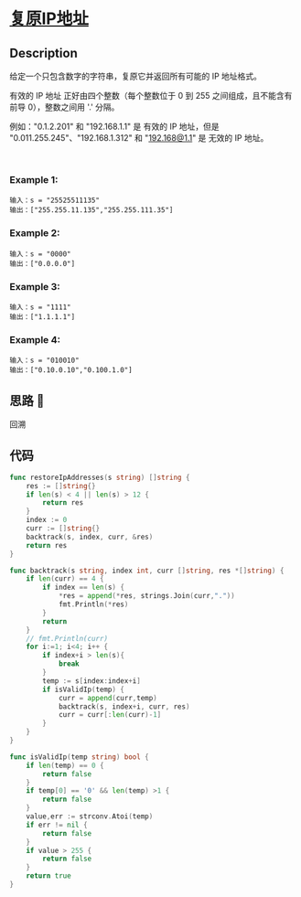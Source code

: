 # [复原IP地址](https://leetcode-cn.com/problems/restore-ip-addresses/)

## Description

给定一个只包含数字的字符串，复原它并返回所有可能的 IP 地址格式。

有效的 IP 地址 正好由四个整数（每个整数位于 0 到 255 之间组成，且不能含有前导 0），整数之间用 '.' 分隔。

例如："0.1.2.201" 和 "192.168.1.1" 是 有效的 IP 地址，但是 "0.011.255.245"、"192.168.1.312" 和 "192.168@1.1" 是 无效的 IP 地址。

 
### Example 1:

````
输入：s = "25525511135"
输出：["255.255.11.135","255.255.111.35"]
````

### Example 2:

````
输入：s = "0000"
输出：["0.0.0.0"]
````

### Example 3:

````
输入：s = "1111"
输出：["1.1.1.1"]
````

### Example 4:

````
输入：s = "010010"
输出：["0.10.0.10","0.100.1.0"]
````

## 思路 :whale:

回溯

## 代码
```` Go
func restoreIpAddresses(s string) []string {
    res := []string{}
    if len(s) < 4 || len(s) > 12 {
        return res
    }
    index := 0
    curr := []string{}
    backtrack(s, index, curr, &res)
    return res
}

func backtrack(s string, index int, curr []string, res *[]string) {
    if len(curr) == 4 {
        if index == len(s) {
            *res = append(*res, strings.Join(curr,"."))
            fmt.Println(*res)
        }
        return
    }
    // fmt.Println(curr)
    for i:=1; i<4; i++ {
        if index+i > len(s){
            break
        }
        temp := s[index:index+i]
        if isValidIp(temp) {
            curr = append(curr,temp)
            backtrack(s, index+i, curr, res)
            curr = curr[:len(curr)-1]
        }
    }
}

func isValidIp(temp string) bool {
    if len(temp) == 0 {
        return false
    }
    if temp[0] == '0' && len(temp) >1 {
        return false
    }
    value,err := strconv.Atoi(temp)
    if err != nil {
        return false
    }
    if value > 255 {
        return false
    }
    return true
}
````


